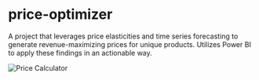 # price-optimizer
A project that leverages price elasticities and time series forecasting to generate revenue-maximizing prices for unique products. Utilizes Power BI to apply these findings in an actionable way. 

![Price Calculator](images/price_calculator.png)
